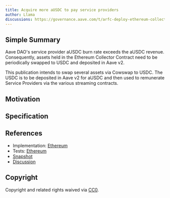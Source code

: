 ```yaml
---
title: Acquire more aUSDC to pay service providers
author: Llama
discussions: https://governance.aave.com/t/arfc-deploy-ethereum-collector-contract/12205
---
```


## Simple Summary

Aave DAO's service provider aUSDC burn rate exceeds the aUSDC revenue. Consequently, assets held in the Ethereum Collector Contract need to be periodically swapped to USDC and deposited in Aave v2.

This publication intends to swap several assets via Cowswap to USDC. The USDC is to be deposited in Aave v2 for aUSDC and then used to remunerate Service Providers via the various streaming contracts.

## Motivation

## Specification

## References

- Implementation: [Ethereum](https://github.com/bgd-labs/aave-proposals/blob/main/src/AaveV3_Eth_ServiceProviders_20231907/AaveV3_Eth_ServiceProviders_20231907.sol)
- Tests: [Ethereum](https://github.com/bgd-labs/aave-proposals/blob/main/src/AaveV3_Eth_ServiceProviders_20231907/AaveV3_Eth_ServiceProviders_20231907.t.sol)
- [Snapshot](https://snapshot.org/#/aave.eth/proposal/0xb4141f12f7ec8e037e6320912b5673fcc5909457d9f6201c018d5c15e5aa5083)
- [Discussion](https://governance.aave.com/t/arfc-deploy-ethereum-collector-contract/12205)

## Copyright

Copyright and related rights waived via [CC0](https://creativecommons.org/publicdomain/zero/1.0/).
